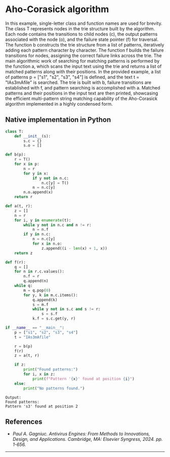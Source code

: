 # Aho-Corasick algorithm

In this example, single-letter class and function names are used for brevity. The class T represents nodes in the trie structure built by the algorithm. Each node contains the transitions to child nodes (c), the output patterns associated with the node (o), and the failure state pointer (f) for traversal. The function b constructs the trie structure from a list of patterns, iteratively adding each pattern character by character. The function f builds the failure transitions for nodes, assigning the correct failure links across the trie. The main algorithmic work of searching for matching patterns is performed by the function a, which scans the input text using the trie and returns a list of matched patterns along with their positions. In the provided example, a list of patterns p = ["s1", "s2", "s3", "s4"] is defined, and the text t = "IAs3mAfile" is searched. The trie is built with b, failure transitions are established with f, and pattern searching is accomplished with a. Matched patterns and their positions in the input text are then printed, showcasing the efficient multi-pattern string matching capability of the Aho-Corasick algorithm implemented in a highly condensed form.

## Native implementation in Python

```python
class T:
    def __init__(s):
        s.c = {}
        s.o = []

def b(p):
    r = T()
    for x in p:
        n = r
        for y in x:
            if y not in n.c:
                n.c[y] = T()
            n = n.c[y]
        n.o.append(x)
    return r

def a(t, r):
    z = []
    n = r
    for i, y in enumerate(t):
        while y not in n.c and n != r:
            n = n.f
        if y in n.c:
            n = n.c[y]
            for x in n.o:
                z.append((i - len(x) + 1, x))
    return z

def f(r):
    q = []
    for n in r.c.values():
        n.f = r
        q.append(n)
    while q:
        m = q.pop(0)
        for y, k in m.c.items():
            q.append(k)
            s = m.f
            while y not in s.c and s != r:
                s = s.f
            k.f = s.c.get(y, r)

if __name__ == "__main__":
    p = ["s1", "s2", "s3", "s4"]
    t = "IAs3mAfile"

    r = b(p)
    f(r)
    z = a(t, r)

    if z:
        print("Found patterns:")
        for i, x in z:
            print(f"Pattern '{x}' found at position {i}")
    else:
        print("No patterns found.")
``` 

```text
Output:
Found patterns:
Pattern 's3' found at position 2
```

## References

- <i>Paul A. Gagniuc. Antivirus Engines: From Methods to Innovations, Design, and Applications. Cambridge, MA: Elsevier Syngress, 2024. pp. 1-656.</i>

***
